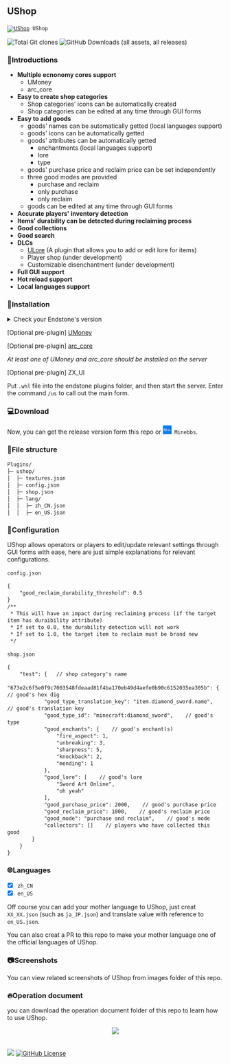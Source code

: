 ## UShop

<code><a href="https://github.com/umarurize/UShop"><img height="25" src="https://github.com/umarurize/UShop/blob/master/logo/UShop.jpg" alt="UShop" /></a>&nbsp;UShop</code>

![Total Git clones](https://img.shields.io/badge/dynamic/json?label=Total%20Git%20clones&query=$&url=https://cdn.jsdelivr.net/gh/umarurize/UShop@master/clone_count.txt&color=brightgreen)
![GitHub Downloads (all assets, all releases)](https://img.shields.io/github/downloads/umarurize/UShop/total)

### :bell:Introductions
* **Multiple ecnonomy cores support**
    *  UMoney
    *  arc_core 
* **Easy to create shop categories**
    *  Shop categories' icons can be automatically created
    *  Shop categories can be edited at any time through GUI forms
* **Easy to add goods**
    *  goods' names can be automatically getted (local languages support)
    *  goods' icons can be automatically getted
    *  goods' attributes can be automatically getted
        *  enchantments (local languages support)
        *  lore
        *  type
    *  goods' purchase price and reclaim price can be set independently
    *  three good modes are provided
        *  purchase and reclaim
        *  only purchase
        *  only reclaim
    *  goods can be edited at any time through GUI forms
*  **Accurate players' inventory detection**
*  **Items' durability can be detected during reclaiming process**
*  **Good collections**
*  **Good search**
*  **DLCs**
   *  [ULore](https://github.com/umarurize/ULore) (A plugin that allows you to add or edit lore for items)
   *  Player shop (under development)
   *  Customizable disenchantment (under development)
*  **Full GUI support**
*  **Hot reload support**
*  **Local languages support**
        
### :hammer:Installation
<details>
<summary>Check your Endstone's version</summary>

*  **Endstone 0.10.0+**
   *   250816
*  **Endstone 0.7.3 - Endstone 0.8.2**
    *  250511 
*  **Endstone 0.6.0 - Endstone 0.7.2**
    *  250309
    *  250227
    
</details>

[Optional pre-plugin] [UMoney](https://github.com/umarurize/UMoney)

[Optional pre-plugin] [arc_core](https://github.com/DEVILENMO/EndstoneMC-ARC-Core-Plugin)

*At least one of UMoney and arc_core should be installed on the server*

[Optional pre-plugin] ZX_UI

Put `.whl` file into the endstone plugins folder, and then start the server. Enter the command `/us` to call out the main form.

### :computer:Download
Now, you can get the release version form this repo or <code><a href="https://www.minebbs.com/resources/ushop.10103/"><img height="20" src="https://github.com/umarurize/umaru-cdn/blob/main/images/minebbs.png" alt="Minebbs" /></a>&nbsp;Minebbs</code>.

### :file_folder:File structure
```
Plugins/
├─ ushop/
│  ├─ textures.json
│  ├─ config.json
│  ├─ shop.json
│  ├─ lang/
│  │  ├─ zh_CN.json
│  │  ├─ en_US.json
```

### :pencil:Configuration
UShop allows operators or players to edit/update relevant settings through GUI forms with ease, here are just simple explanations for relevant configurations.

`config.json`
```json5
{
    "good_reclaim_durability_threshold": 0.5
}
/**
 * This will have an impact during reclaiming process (if the target item has duraibility attribute)
 * If set to 0.0, the durability detection will not work
 * If set to 1.0, the target item to reclaim must be brand new
 */
```

`shop.json`
```json5
{
    "test": {   // shop category's name
        "673e2c6f5e0f9c7003548fdeaad81f4ba170eb49d4aefe0b90c6152035ea305b": {    // good's hex dig
            "good_type_translation_key": "item.diamond_sword.name",    // good's translation key
            "good_type_id": "minecraft:diamond_sword",    // good's type
            "good_enchants": {    // good's enchant(s)
                "fire_aspect": 1,
                "unbreaking": 3,
                "sharpness": 5,
                "knockback": 2,
                "mending": 1
            },
            "good_lore": [    // good's lore
                "Sword Art Online",
                "oh yeah"
            ],
            "good_purchase_price": 2000,    // good's purchase price
            "good_reclaim_price": 1000,    // good's reclaim price
            "good_mode": "purchase and reclaim",    // good's mode
            "collectors": []    // players who have collected this good
        }
    }
}
```

### :globe_with_meridians:Languages
- [x] `zh_CN`
- [x] `en_US`

Off course you can add your mother language to UShop, just creat `XX_XX.json` (such as `ja_JP.json`) and translate value with reference to `en_US.json`.

You can also creat a PR to this repo to make your mother language one of the official languages of UShop.

### :camera:Screenshots
You can view related screenshots of UShop from images folder of this repo.

### :fire:Operation document
you can download the operation document folder of this repo to learn how to use UShop.

<div style="width: 100%; text-align: center;">
  <img src="https://github.com/umarurize/UShop/blob/master/logo/UShop2.png" style="max-width: 100%; height: auto;">
</div>

</br>

![](https://img.shields.io/badge/language-python-blue.svg) [![GitHub License](https://img.shields.io/github/license/umarurize/UTP)](LICENSE)
